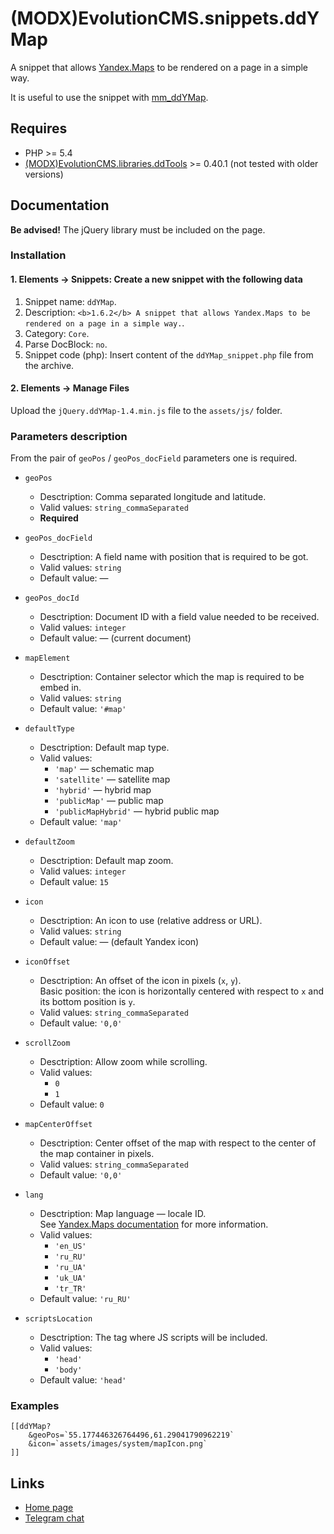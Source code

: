 # (MODX)EvolutionCMS.snippets.ddYMap

A snippet that allows [Yandex.Maps](https://maps.yandex.com) to be rendered on a page in a simple way.

It is useful to use the snippet with [mm_ddYMap](https://code.divandesign.biz/modx/mm_ddymap).


## Requires

* PHP >= 5.4
* [(MODX)EvolutionCMS.libraries.ddTools](https://code.divandesign.biz/modx/ddtools) >= 0.40.1 (not tested with older versions)


## Documentation

**Be advised!** The jQuery library must be included on the page.


### Installation


#### 1. Elements → Snippets: Create a new snippet with the following data

1. Snippet name: `ddYMap`.
2. Description: `<b>1.6.2</b> A snippet that allows Yandex.Maps to be rendered on a page in a simple way.`.
3. Category: `Core`.
4. Parse DocBlock: `no`.
5. Snippet code (php): Insert content of the `ddYMap_snippet.php` file from the archive.


#### 2. Elements → Manage Files

Upload the `jQuery.ddYMap-1.4.min.js` file to the `assets/js/` folder.


### Parameters description

From the pair of `geoPos` / `geoPos_docField` parameters one is required.

* `geoPos`
	* Desctription: Comma separated longitude and latitude.
	* Valid values: `string_commaSeparated`
	* **Required**
	
* `geoPos_docField`
	* Desctription: A field name with position that is required to be got.
	* Valid values: `string`
	* Default value: —
	
* `geoPos_docId`
	* Desctription: Document ID with a field value needed to be received.
	* Valid values: `integer`
	* Default value: — (current document)
	
* `mapElement`
	* Desctription: Container selector which the map is required to be embed in.
	* Valid values: `string`
	* Default value: `'#map'`
	
* `defaultType`
	* Desctription: Default map type.
	* Valid values:
		* `'map'` — schematic map
		* `'satellite'` — satellite map
		* `'hybrid'` — hybrid map
		* `'publicMap'` — public map
		* `'publicMapHybrid'` — hybrid public map
	* Default value: `'map'`
	
* `defaultZoom`
	* Desctription: Default map zoom.
	* Valid values: `integer`
	* Default value: `15`
	
* `icon`
	* Desctription: An icon to use (relative address or URL).
	* Valid values: `string`
	* Default value: — (default Yandex icon)
	
* `iconOffset`
	* Desctription: An offset of the icon in pixels (`x`, `y`).  
		Basic position: the icon is horizontally centered with respect to `x` and its bottom position is `y`.
	* Valid values: `string_commaSeparated`
	* Default value: `'0,0'`
	
* `scrollZoom`
	* Desctription: Allow zoom while scrolling.
	* Valid values:
		* `0`
		* `1`
	* Default value: `0`
	
* `mapCenterOffset`
	* Desctription: Center offset of the map with respect to the center of the map container in pixels.
	* Valid values: `string_commaSeparated`
	* Default value: `'0,0'`
	
* `lang`
	* Desctription: Map language — locale ID.  
		See [Yandex.Maps documentation](https://api.yandex.com/maps/doc/jsapi/2.x/dg/concepts/load.xml) for more information.
	* Valid values:
		* `'en_US'`
		* `'ru_RU'`
		* `'ru_UA'`
		* `'uk_UA'`
		* `'tr_TR'`
	* Default value: `'ru_RU'`
	
* `scriptsLocation`
	* Desctription: The tag where JS scripts will be included.
	* Valid values:
		* `'head'`
		* `'body'`
	* Default value: `'head'`


### Examples

```
[[ddYMap?
	&geoPos=`55.177446326764496,61.29041790962219`
	&icon=`assets/images/system/mapIcon.png`
]]
```


## Links

* [Home page](https://code.divandesign.biz/modx/ddymap)
* [Telegram chat](https://t.me/dd_code)


<link rel="stylesheet" type="text/css" href="https://DivanDesign.ru/assets/files/ddMarkdown.css" />